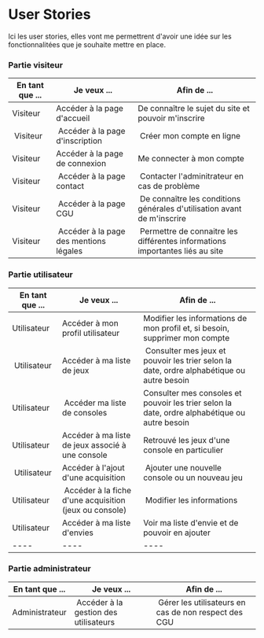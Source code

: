 # User Stories

Ici les user stories, elles vont me permettrent d'avoir une idée sur les fonctionnalitées que je souhaite mettre en place.

### Partie visiteur

| En tant que ... | Je veux ... | Afin de ... |
|----|----|----|
| Visiteur | Accéder à la page d'accueil | De connaître le sujet du site et pouvoir m'inscrire |
| Visiteur | Accéder à la page d'inscription | Créer mon compte en ligne |
| Visiteur | Accéder à la page de connexion | Me connecter à mon compte |
| Visiteur | Accéder à la page contact | Contacter l'adminitrateur en cas de problème |
| Visiteur | Accéder à la page CGU | De connaître les conditions générales d'utilisation avant de m'inscrire |
| Visiteur | Accéder à la page des mentions légales | Permettre de connaitre les différentes informations importantes liés au site |

### Partie utilisateur

| En tant que ... | Je veux ... | Afin de ... |
|----|----|----|
| Utilisateur | Accéder à mon profil utilisateur | Modifier les informations de mon profil et, si besoin, supprimer mon compte |
| Utilisateur | Accéder à ma liste de jeux | Consulter mes jeux et pouvoir les trier selon la date, ordre alphabétique ou autre besoin |
| Utilisateur | Accéder ma liste de consoles |Consulter mes consoles et pouvoir les trier selon la date, ordre alphabétique ou autre besoin |
| Utilisateur | Accéder à ma liste de jeux associé à une console | Retrouvé les jeux d'une console en particulier |
| Utilisateur | Accéder à l'ajout d'une acquisition | Ajouter une nouvelle console ou un nouveau jeu |
| Utilisateur | Accéder à la fiche d'une acquisition (jeux ou console) | Modifier les informations |
| Utilisateur | Accéder à ma liste d'envies | Voir ma liste d'envie et de pouvoir en ajouter |
|----|----|----|

### Partie administrateur

| En tant que ... | Je veux ... | Afin de ... |
|----|----|----|
| Administrateur | Accéder à la gestion des utilisateurs | Gérer les utilisateurs en cas de non respect des CGU |